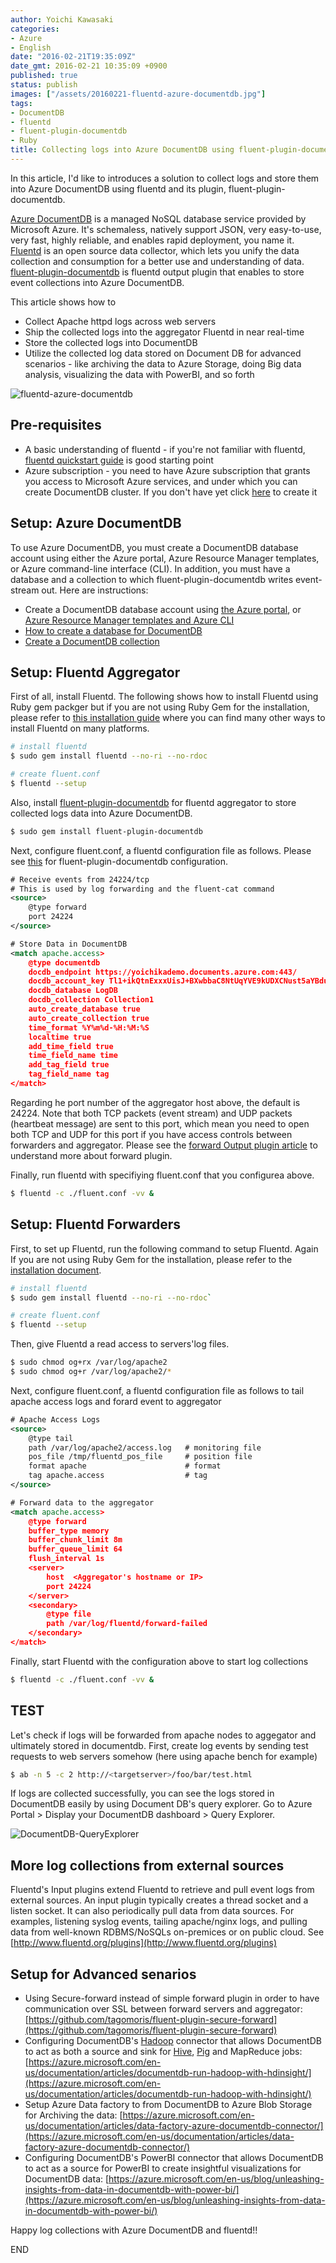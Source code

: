 ```yaml
---
author: Yoichi Kawasaki
categories:
- Azure
- English
date: "2016-02-21T19:35:09Z"
date_gmt: 2016-02-21 10:35:09 +0900
published: true
status: publish
images: ["/assets/20160221-fluentd-azure-documentdb.jpg"]
tags:
- DocumentDB
- fluentd
- fluent-plugin-documentdb
- Ruby
title: Collecting logs into Azure DocumentDB using fluent-plugin-documentdb
---
```


In this article, I'd like to introduces a solution to collect logs and store them into Azure DocumentDB using fluentd and its plugin, fluent-plugin-documentdb.

[Azure DocumentDB](https://azure.microsoft.com/en-us/services/documentdb/) is a managed NoSQL database service provided by Microsoft Azure. It's schemaless, natively support JSON, very easy-to-use, very fast, highly reliable, and enables rapid deployment, you name it. [Fluentd](http://www.fluentd.org/) is an open source data collector, which lets you unify the data collection and consumption for a better use and understanding of data. [fluent-plugin-documentdb](https://github.com/yokawasa/fluent-plugin-documentdb) is fluentd output plugin that enables to store event collections into Azure DocumentDB.  

This article shows how to

- Collect Apache httpd logs across web servers
- Ship the collected logs into the aggregator Fluentd in near real-time
- Store the collected logs into DocumentDB
- Utilize the collected log data stored on Document DB for advanced scenarios - like archiving the data to Azure Storage, doing Big data analysis, visualizing the data with PowerBI, and so forth

![fluentd-azure-documentdb](/assets/20160221-fluentd-azure-documentdb.jpg)

## Pre-requisites

- A basic understanding of fluentd - if you're not familiar with fluentd, [fluentd quickstart guide](http://docs.fluentd.org/articles/quickstart) is good starting point
- Azure subscription - you need to have Azure subscription that grants you access to Microsoft Azure services, and under which you can create DocumentDB cluster. If you don't have yet click [here](https://account.windowsazure.com/Subscriptions) to create it

## Setup: Azure DocumentDB

To use Azure DocumentDB, you must create a DocumentDB database account using either the Azure portal, Azure Resource Manager templates, or Azure command-line interface (CLI). In addition, you must have a database and a collection to which fluent-plugin-documentdb writes event-stream out. Here are instructions:

- Create a DocumentDB database account using [the Azure portal](https://azure.microsoft.com/en-us/documentation/articles/documentdb-create-account/), or [Azure Resource Manager templates and Azure CLI](https://azure.microsoft.com/en-us/documentation/articles/documentdb-automation-resource-manager-cli/)
- [How to create a database for DocumentDB](https://azure.microsoft.com/en-us/documentation/articles/documentdb-create-database/)
- [Create a DocumentDB collection](https://azure.microsoft.com/en-us/documentation/articles/documentdb-create-collection/)

## Setup: Fluentd Aggregator

First of all, install Fluentd. The following shows how to install Fluentd using Ruby gem packger but if you are not using Ruby Gem for the installation, please refer to [this installation guide](http://docs.fluentd.org/categories/installation) where you can find many other ways to install Fluentd on many platforms.

```sh
# install fluentd
$ sudo gem install fluentd --no-ri --no-rdoc

# create fluent.conf
$ fluentd --setup 
```

Also, install [fluent-plugin-documentdb](https://github.com/yokawasa/fluent-plugin-documentdb) for fluentd aggregator to store collected logs data into Azure DocumentDB.

```sh
$ sudo gem install fluent-plugin-documentdb
```

Next, configure fluent.conf, a fluentd configuration file as follows. Please see [this](https://github.com/yokawasa/fluent-plugin-documentdb) for fluent-plugin-documentdb configuration.

```xml
# Receive events from 24224/tcp
# This is used by log forwarding and the fluent-cat command
<source>
    @type forward
    port 24224
</source>

# Store Data in DocumentDB
<match apache.access>
    @type documentdb
    docdb_endpoint https://yoichikademo.documents.azure.com:443/
    docdb_account_key Tl1+ikQtnExxxUisJ+BXwbbaC8NtUqYVE9kUDXCNust5aYBduhui29Xtxz3DLP88PayjtgtnARc1PW+2wlA6jCJw==  (dummy)
    docdb_database LogDB
    docdb_collection Collection1
    auto_create_database true
    auto_create_collection true
    time_format %Y%m%d-%H:%M:%S
    localtime true
    add_time_field true
    time_field_name time
    add_tag_field true
    tag_field_name tag
</match>
```

Regarding he port number of the aggregator host above, the default is 24224. Note that both TCP packets (event stream) and UDP packets (heartbeat message) are sent to this port, which mean you need to open both TCP and UDP for this port if you have access controls between forwarders and aggregator. Please see the [forward Output plugin article](http://docs.fluentd.org/articles/out_forward) to understand more about forward plugin. 

Finally, run fluentd with specifiying fluent.conf that you configurea above.

```sh
$ fluentd -c ./fluent.conf -vv &
```

## Setup: Fluentd Forwarders

First, to set up Fluentd, run the following command to setup Fluentd. Again If you are not using Ruby Gem for the installation, please refer to the [installation document](http://docs.fluentd.org/v0.12/categories/installation).  

```sh
# install fluentd
$ sudo gem install fluentd --no-ri --no-rdoc`

# create fluent.conf
$ fluentd --setup 
```

Then, give Fluentd a read access to servers'log files.

```sh
$ sudo chmod og+rx /var/log/apache2
$ sudo chmod og+r /var/log/apache2/*
```

Next, configure fluent.conf, a fluentd configuration file as follows to tail apache access logs and forard event to aggregator

```xml
# Apache Access Logs
<source>
    @type tail
    path /var/log/apache2/access.log   # monitoring file
    pos_file /tmp/fluentd_pos_file     # position file
    format apache                      # format
    tag apache.access                  # tag
</source>

# Forward data to the aggregator
<match apache.access>
    @type forward
    buffer_type memory
    buffer_chunk_limit 8m
    buffer_queue_limit 64
    flush_interval 1s
    <server>
        host  <Aggregator's hostname or IP>
        port 24224
    </server>
    <secondary>
        @type file
        path /var/log/fluentd/forward-failed
    </secondary>
</match>
```

Finally, start Fluentd with the configuration above to start log collections

```sh
$ fluentd -c ./fluent.conf -vv &
```

## TEST

Let's check if logs will be forwarded from apache nodes to aggegator and ultimately stored in documentdb. First, create log events by sending test requests to web servers somehow (here using apache bench for example)

```sh
$ ab -n 5 -c 2 http://<targetserver>/foo/bar/test.html
```

If logs are collected successfully, you can see the logs stored in DocumentDB easily by using Document DB's query explorer. Go to Azure Portal > Display your DocumentDB dashboard > Query Explorer.

![DocumentDB-QueryExplorer](/assets/20160221-DocumentDB-QueryExplorer.jpg)

## More log collections from external sources

Fluentd's Input plugins extend Fluentd to retrieve and pull event logs from external sources. An input plugin typically creates a thread socket and a listen socket. It can also periodically pull data from data sources.  For examples, listening syslog events, tailing apache/nginx logs, and pulling data from well-known RDBMS/NoSQLs on-premices or on public cloud. See [http://www.fluentd.org/plugins](http://www.fluentd.org/plugins)

## Setup for Advanced senarios

- Using Secure-forward instead of simple forward plugin in order to have communication over SSL between forward servers and aggregator:  [https://github.com/tagomoris/fluent-plugin-secure-forward](https://github.com/tagomoris/fluent-plugin-secure-forward)
- Configuring DocumentDB's [Hadoop](http://hadoop.apache.org/) connector that allows DocumentDB to act as both a source and sink for [Hive](http://hive.apache.org/), [Pig](http://pig.apache.org/) and MapReduce jobs: [https://azure.microsoft.com/en-us/documentation/articles/documentdb-run-hadoop-with-hdinsight/](https://azure.microsoft.com/en-us/documentation/articles/documentdb-run-hadoop-with-hdinsight/)
- Setup Azure Data factory to  from DocumentDB to Azure Blob Storage for Archiving the data: [https://azure.microsoft.com/en-us/documentation/articles/data-factory-azure-documentdb-connector/](https://azure.microsoft.com/en-us/documentation/articles/data-factory-azure-documentdb-connector/)
- Configuring DocumentDB's PowerBI connector that allows DocumentDB to act as a source for PowerBI to create insightful visualizations for DocumentDB data: [https://azure.microsoft.com/en-us/blog/unleashing-insights-from-data-in-documentdb-with-power-bi/](https://azure.microsoft.com/en-us/blog/unleashing-insights-from-data-in-documentdb-with-power-bi/)

Happy log collections with Azure DocumentDB and fluentd!!

END
